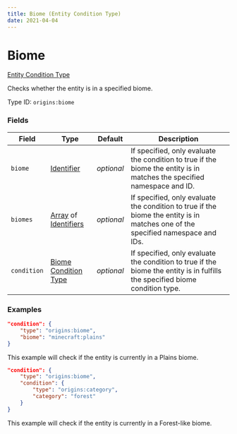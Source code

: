 ```yaml
---
title: Biome (Entity Condition Type)
date: 2021-04-04
---
```


# Biome

[Entity Condition Type](../entity_condition_types.md)

Checks whether the entity is in a specified biome.

Type ID: `origins:biome`


### Fields

Field  | Type | Default | Description
-------|------|---------|-------------
`biome` | [Identifier](../data_types/identifier.md) | _optional_ | If specified, only evaluate the condition to true if the biome the entity is in matches the specified namespace and ID.
`biomes` | [Array](../data_types/array.md) of [Identifiers](../data_types/identifier.md) | _optional_ | If specified, only evaluate the condition to true if the biome the entity is in matches one of the specified namespace and IDs.
`condition` | [Biome Condition Type](../biome_condition_types.md) | _optional_ | If specified, only evaluate the condition to true if the biome the entity is in fulfills the specified biome condition type.


### Examples

```json
"condition": {
    "type": "origins:biome",
    "biome": "minecraft:plains"
}
```

This example will check if the entity is currently in a Plains biome.
<br>

```json
"condition": {
    "type": "origins:biome",
    "condition": {
        "type": "origins:category",
        "category": "forest"
    }
}
```

This example will check if the entity is currently in a Forest-like biome.